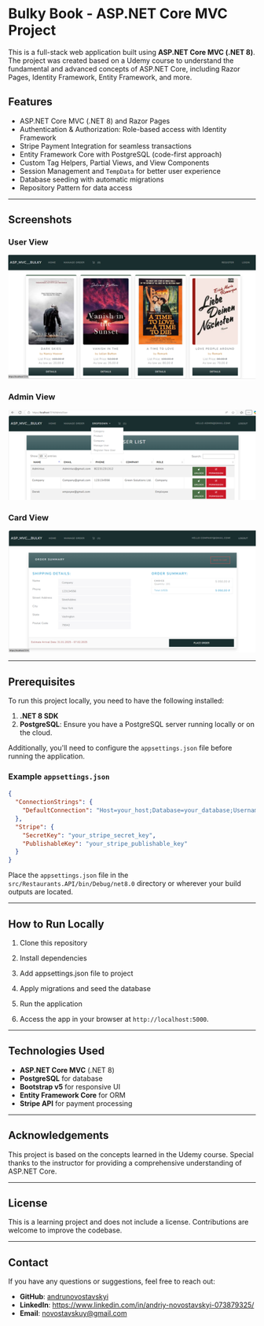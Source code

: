 # Bulky Book - ASP.NET Core MVC Project

This is a full-stack web application built using **ASP.NET Core MVC (.NET 8)**. The project was created based on a Udemy course to understand the fundamental and advanced concepts of ASP.NET Core, including Razor Pages, Identity Framework, Entity Framework, and more.

## Features

- ASP.NET Core MVC (.NET 8) and Razor Pages
- Authentication & Authorization: Role-based access with Identity Framework
- Stripe Payment Integration for seamless transactions
- Entity Framework Core with PostgreSQL (code-first approach)
- Custom Tag Helpers, Partial Views, and View Components
- Session Management and `TempData` for better user experience
- Database seeding with automatic migrations
- Repository Pattern for data access

---

## Screenshots

### User View
![User Home Page](Screenshots/User_HomePage.png)

### Admin View
![Admin Dashboard](Screenshots/Admin_GrudOperation.png)

### Card View
![Admin Dashboard](Screenshots/Company_Card.png)


---

## Prerequisites

To run this project locally, you need to have the following installed:

1. **.NET 8 SDK**  
2. **PostgreSQL**: Ensure you have a PostgreSQL server running locally or on the cloud.  

Additionally, you'll need to configure the `appsettings.json` file before running the application.

### Example `appsettings.json`
```json
{
  "ConnectionStrings": {
    "DefaultConnection": "Host=your_host;Database=your_database;Username=your_username;Password=your_password"
  },
  "Stripe": {
    "SecretKey": "your_stripe_secret_key",
    "PublishableKey": "your_stripe_publishable_key"
  }
}
```

Place the `appsettings.json` file in the `src/Restaurants.API/bin/Debug/net8.0` directory or wherever your build outputs are located.

---

## How to Run Locally

1. Clone this repository

2. Install dependencies

3. Add appsettings.json file to project

4. Apply migrations and seed the database

5. Run the application

6. Access the app in your browser at `http://localhost:5000`.

---

## Technologies Used

- **ASP.NET Core MVC** (.NET 8)
- **PostgreSQL** for database
- **Bootstrap v5** for responsive UI
- **Entity Framework Core** for ORM
- **Stripe API** for payment processing

---

## Acknowledgements

This project is based on the concepts learned in the Udemy course. Special thanks to the instructor for providing a comprehensive understanding of ASP.NET Core.

---

## License

This is a learning project and does not include a license. Contributions are welcome to improve the codebase.

---

## Contact

If you have any questions or suggestions, feel free to reach out:

- **GitHub**: [andrunovostavskyi](https://github.com/andrunovostavskyi)
- **LinkedIn**: https://www.linkedin.com/in/andriy-novostavskyi-073879325/
- **Email**: novostavskuy@gmail.com
